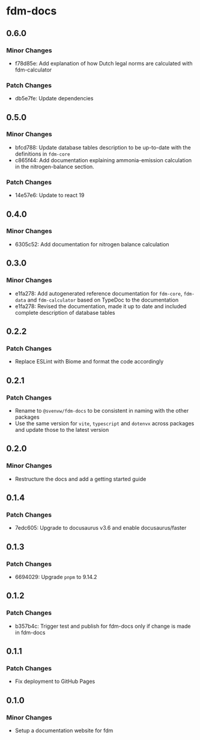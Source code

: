 # fdm-docs

## 0.6.0

### Minor Changes

- f78d85e: Add explanation of how Dutch legal norms are calculated with fdm-calculator

### Patch Changes

- db5e7fe: Update dependencies

## 0.5.0

### Minor Changes

- bfcd788: Update database tables description to be up-to-date with the definitions in `fdm-core`
- c865f44: Add documentation explaining ammonia-emission calculation in the nitrogen-balance section.

### Patch Changes

- 14e57e6: Update to react 19

## 0.4.0

### Minor Changes

- 6305c52: Add documentation for nitrogen balance calculation

## 0.3.0

### Minor Changes

- e1fa278: Add autogenerated reference documentation for `fdm-core`, `fdm-data` and `fdm-calculator` based on TypeDoc to the documentation
- e1fa278: Revised the documentation, made it up to date and included complete description of database tables

## 0.2.2

### Patch Changes

- Replace ESLint with Biome and format the code accordingly

## 0.2.1

### Patch Changes

- Rename to `@svenvw/fdm-docs` to be consistent in naming with the other packages
- Use the same version for `vite`, `typescript` and `dotenvx` across packages and update those to the latest version

## 0.2.0

### Minor Changes

- Restructure the docs and add a getting started guide

## 0.1.4

### Patch Changes

- 7edc605: Upgrade to docusaurus v3.6 and enable docusaurus/faster

## 0.1.3

### Patch Changes

- 6694029: Upgrade `pnpm` to 9.14.2

## 0.1.2

### Patch Changes

- b357b4c: Trigger test and publish for fdm-docs only if change is made in fdm-docs

## 0.1.1

### Patch Changes

- Fix deployment to GitHub Pages

## 0.1.0

### Minor Changes

- Setup a documentation website for fdm
